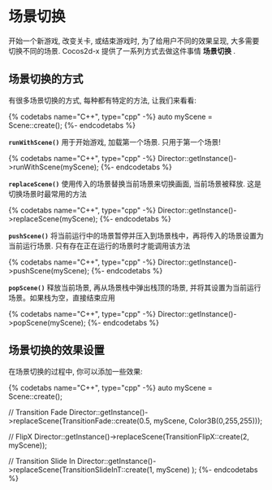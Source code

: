 # 场景切换

开始一个新游戏, 改变关卡, 或结束游戏时, 为了给用户不同的效果呈现, 大多需要切换不同的场景. Cocos2d-x 提供了一系列方式去做这件事情 __场景切换__ .

## 场景切换的方式

有很多场景切换的方式, 每种都有特定的方法, 让我们来看看:

{% codetabs name="C++", type="cpp" -%}
auto myScene = Scene::create();
{%- endcodetabs %}

__`runWithScene()`__ 用于开始游戏, 加载第一个场景. 只用于第一个场景!

{% codetabs name="C++", type="cpp" -%}
Director::getInstance()->runWithScene(myScene);
{%- endcodetabs %}

__`replaceScene()`__ 使用传入的场景替换当前场景来切换画面, 当前场景被释放. 这是切换场景时最常用的方法

{% codetabs name="C++", type="cpp" -%}
Director::getInstance()->replaceScene(myScene);
{%- endcodetabs %}

__`pushScene()`__ 将当前运行中的场景暂停并压入到场景栈中，再将传入的场景设置为当前运行场景. 只有存在正在运行的场景时才能调用该方法

{% codetabs name="C++", type="cpp" -%}
Director::getInstance()->pushScene(myScene);
{%- endcodetabs %}

__`popScene()`__ 释放当前场景, 再从场景栈中弹出栈顶的场景, 并将其设置为当前运行场景。如果栈为空，直接结束应用

{% codetabs name="C++", type="cpp" -%}
Director::getInstance()->popScene(myScene);
{%- endcodetabs %}

## 场景切换的效果设置

在场景切换的过程中, 你可以添加一些效果:

{% codetabs name="C++", type="cpp" -%}
auto myScene = Scene::create();

// Transition Fade
Director::getInstance()->replaceScene(TransitionFade::create(0.5, myScene, Color3B(0,255,255)));

// FlipX
Director::getInstance()->replaceScene(TransitionFlipX::create(2, myScene));

// Transition Slide In
Director::getInstance()->replaceScene(TransitionSlideInT::create(1, myScene) );
{%- endcodetabs %}
